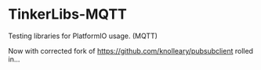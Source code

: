 # TinkerLibs-MQTT
Testing libraries for PlatformIO usage. (MQTT)

Now with corrected fork of https://github.com/knolleary/pubsubclient rolled in...

